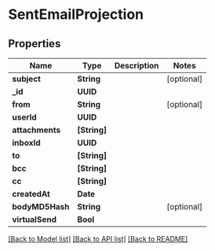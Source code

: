 # SentEmailProjection

## Properties
Name | Type | Description | Notes
------------ | ------------- | ------------- | -------------
**subject** | **String** |  | [optional] 
**_id** | **UUID** |  | 
**from** | **String** |  | [optional] 
**userId** | **UUID** |  | 
**attachments** | **[String]** |  | 
**inboxId** | **UUID** |  | 
**to** | **[String]** |  | 
**bcc** | **[String]** |  | 
**cc** | **[String]** |  | 
**createdAt** | **Date** |  | 
**bodyMD5Hash** | **String** |  | [optional] 
**virtualSend** | **Bool** |  | 

[[Back to Model list]](../README#documentation-for-models) [[Back to API list]](../README#documentation-for-api-endpoints) [[Back to README]](../README)


